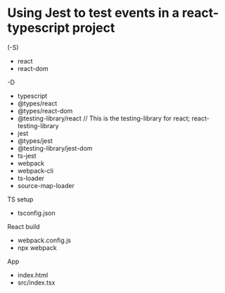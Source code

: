 # Using Jest to test events in a react-typescript project


(-S)
- react
- react-dom

-D
- typescript
- @types/react
- @types/react-dom
- @testing-library/react // This is the testing-library for react; react-testing-library
- jest 
- @types/jest
- @testing-library/jest-dom 
- ts-jest
- webpack 
- webpack-cli 
- ts-loader 
- source-map-loader

TS setup
- tsconfig.json

React build
- webpack.config.js
- npx webpack

App
- index.html
- src/index.tsx
